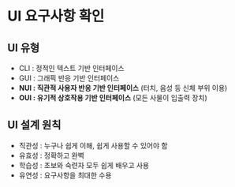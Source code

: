 # UI 요구사항 확인
## UI 유형
- CLI : 정적인 텍스트 기반 인터페이스
- GUI : 그래픽 반응 기반 인터페이스
- __NUI : 직관적 사용자 반응 기반 인터페이스__ (터치, 음성 등 신체 부위 이용)
- __OUI : 유기적 상호작용 기반 인터페이스__  (모든 사물이 입출력 장치)

## UI 설계 원칙
- 직관성 : 누구나 쉽게 이해, 쉽게 사용할 수 있어야 함
- 유효성 : 정확하고 완벽
- 학습성 : 초보와 숙련자 모두 쉽게 배우고 사용
- 유연성 : 요구사항을 최대한 수용








